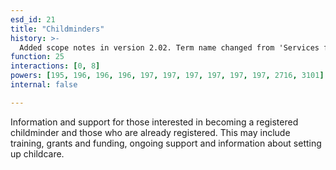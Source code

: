 ```yaml
---
esd_id: 21
title: "Childminders"
history: >-
  Added scope notes in version 2.02. Term name changed from 'Services for childminders' to 'Childcare - services for childminders' in version 3.00. Term name changed to 'Childminders' in version 4.00.
function: 25
interactions: [0, 8]
powers: [195, 196, 196, 196, 197, 197, 197, 197, 197, 197, 2716, 3101]
internal: false

---
```


Information and support for those interested in becoming a registered childminder and those who are already registered.  This may include training, grants and funding, ongoing support and information about setting up childcare.

